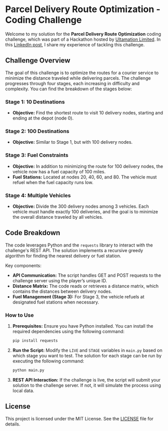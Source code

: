 # Parcel Delivery Route Optimization - Coding Challenge

Welcome to my solution for the **Parcel Delivery Route Optimization** coding challenge, which was part of a Hackathon hosted by [Ultamation Limited](https://ultamation.com). 
In this [LinkedIn post](https://www.linkedin.com/posts/bowoye_hackathon-codingchallenges-softwaredevelopment-activity-7254455440367874049-Pc_E?utm_source=share&utm_medium=member_desktop), I share my experience of tackling this challenge.

## Challenge Overview

The goal of this challenge is to optimize the routes for a courier service to minimize the distance traveled while delivering parcels. The challenge progresses through four stages, each increasing in difficulty and complexity. You can find the breakdown of the stages below:

### Stage 1: 10 Destinations
- **Objective:** Find the shortest route to visit 10 delivery nodes, starting and ending at the depot (node 0).
  
### Stage 2: 100 Destinations
- **Objective:** Similar to Stage 1, but with 100 delivery nodes.
  
### Stage 3: Fuel Constraints
- **Objective:** In addition to minimizing the route for 100 delivery nodes, the vehicle now has a fuel capacity of 100 miles. 
- **Fuel Stations:** Located at nodes 20, 40, 60, and 80. The vehicle must refuel when the fuel capacity runs low.

### Stage 4: Multiple Vehicles
- **Objective:** Divide the 300 delivery nodes among 3 vehicles. Each vehicle must handle exactly 100 deliveries, and the goal is to minimize the overall distance traveled by all vehicles.

## Code Breakdown

The code leverages Python and the `requests` library to interact with the challenge's REST API. The solution implements a recursive greedy algorithm for finding the nearest delivery or fuel station. 

Key components:
- **API Communication:** The script handles GET and POST requests to the challenge server using the player’s unique ID.
- **Distance Matrix:** The code reads or retrieves a distance matrix, which contains the distances between delivery nodes.
- **Fuel Management (Stage 3):** For Stage 3, the vehicle refuels at designated fuel stations when necessary.

### How to Use

1. **Prerequisites:** Ensure you have Python installed. You can install the required dependencies using the following command:
    ```bash
    pip install requests
    ```

2. **Run the Script:**
    Modify the `LIVE` and `STAGE` variables in `main.py` based on which stage you want to test. The solution for each stage can be run by executing the following command:
    ```bash
    python main.py
    ```

3. **REST API Interaction:** If the challenge is live, the script will submit your solution to the challenge server. If not, it will simulate the process using local data.

## License

This project is licensed under the MIT License. See the [LICENSE](LICENSE) file for details.